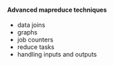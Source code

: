 #### Advanced mapreduce techniques
* data joins
* graphs
* job counters
* reduce tasks
* handling inputs and outputs

